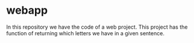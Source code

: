 # webapp
In this repository we have the code of a web project.  This project has the function of returning which letters we have in a given sentence.
